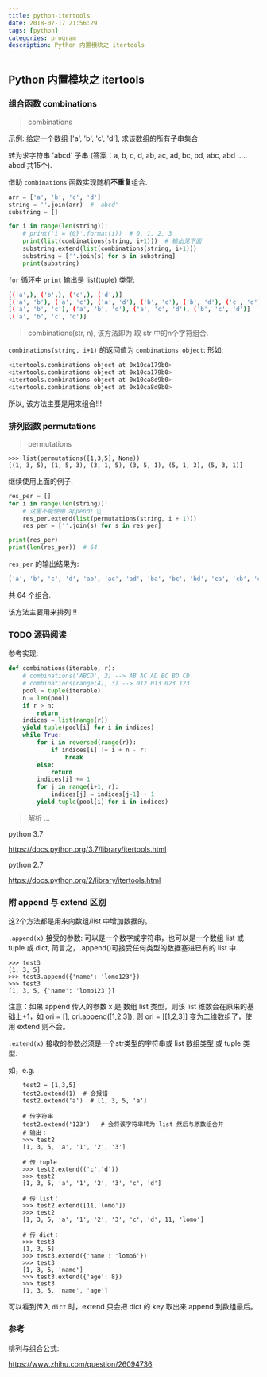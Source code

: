 ```yaml
---
title: python-itertools
date: 2018-07-17 21:56:29
tags: [python]
categories: program
description: Python 内置模块之 itertools
---
```



## Python 内置模块之 itertools

### 组合函数 combinations

> combinations

示例: 给定一个数组 ['a', 'b', 'c', 'd'], 求该数组的所有子串集合

转为求字符串 'abcd' 子串 (答案：a, b, c, d, ab, ac, ad, bc, bd, abc, abd ….. abcd 共15个).

借助 `combinations` 函数实现随机**不重复**组合.

```python
arr = ['a', 'b', 'c', 'd']
string = ''.join(arr)  # 'abcd'
substring = []

for i in range(len(string)):
    # print('i = {0}'.format(i))  # 0, 1, 2, 3
    print(list(combinations(string, i+1)))  # 输出见下面
    substring.extend(list(combinations(string, i+1)))
    substring = [''.join(s) for s in substring]
    print(substring)

```

`for` 循环中 `print` 输出是 list(tuple) 类型:

```bash
[('a',), ('b',), ('c',), ('d',)]
[('a', 'b'), ('a', 'c'), ('a', 'd'), ('b', 'c'), ('b', 'd'), ('c', 'd')]
[('a', 'b', 'c'), ('a', 'b', 'd'), ('a', 'c', 'd'), ('b', 'c', 'd')]
[('a', 'b', 'c', 'd')]
```

> combinations(str, n), 该方法即为 取 str 中的n个字符组合.

`combinations(string, i+1)` 的返回值为 `combinations object`:
形如:

```bash
<itertools.combinations object at 0x10ca179b0>
<itertools.combinations object at 0x10ca179b0>
<itertools.combinations object at 0x10ca8d9b0>
<itertools.combinations object at 0x10ca8d9b0>
```

所以, 该方法主要是用来组合!!!

### 排列函数 permutations

> permutations

```python3
>>> list(permutations([1,3,5], None))
[(1, 3, 5), (1, 5, 3), (3, 1, 5), (3, 5, 1), (5, 1, 3), (5, 3, 1)]
```

继续使用上面的例子.

```python
res_per = []
for i in range(len(string)):
    # 这里不能使用 append! 🙂
    res_per.extend(list(permutations(string, i + 1)))
    res_per = [''.join(s) for s in res_per]

print(res_per)
print(len(res_per))  # 64

```

`res_per` 的输出结果为:

```bash
['a', 'b', 'c', 'd', 'ab', 'ac', 'ad', 'ba', 'bc', 'bd', 'ca', 'cb', 'cd', 'da', 'db', 'dc', 'abc', 'abd', 'acb', 'acd', 'adb', 'adc', 'bac', 'bad', 'bca', 'bcd', 'bda', 'bdc', 'cab', 'cad', 'cba', 'cbd', 'cda', 'cdb', 'dab', 'dac', 'dba', 'dbc', 'dca', 'dcb', 'abcd', 'abdc', 'acbd', 'acdb', 'adbc', 'adcb', 'bacd', 'badc', 'bcad', 'bcda', 'bdac', 'bdca', 'cabd', 'cadb', 'cbad', 'cbda', 'cdab', 'cdba', 'dabc', 'dacb', 'dbac', 'dbca', 'dcab', 'dcba']
```

共 64 个组合.

该方法主要用来排列!!!

### TODO 源码阅读

参考实现:

```python
def combinations(iterable, r):
    # combinations('ABCD', 2) --> AB AC AD BC BD CD
    # combinations(range(4), 3) --> 012 013 023 123
    pool = tuple(iterable)
    n = len(pool)
    if r > n:
        return
    indices = list(range(r))
    yield tuple(pool[i] for i in indices)
    while True:
        for i in reversed(range(r)):
            if indices[i] != i + n - r:
                break
        else:
            return
        indices[i] += 1
        for j in range(i+1, r):
            indices[j] = indices[j-1] + 1
        yield tuple(pool[i] for i in indices)
```

> 解析 ...

python 3.7

<https://docs.python.org/3.7/library/itertools.html>

python 2.7

<https://docs.python.org/2/library/itertools.html>

### 附 append 与 extend 区别

这2个方法都是用来向数组/list 中增加数据的。

`.append(x)` 接受的参数: 可以是一个数字或字符串，也可以是一个数组 list 或 tuple 或 dict, 简言之，.append()可接受任何类型的数据塞进已有的 list 中.

```python3
>>> test3
[1, 3, 5]
>>> test3.append({'name': 'lomo123'})
>>> test3
[1, 3, 5, {'name': 'lomo123'}]
```

注意：如果 append 传入的参数 x 是 数组 list 类型，则该 list 维数会在原来的基础上+1，如 ori = [], ori.append([1,2,3]), 则 ori = [[1,2,3]] 变为二维数组了，使用 extend 则不会。

`.extend(x)` 接收的参数必须是一个str类型的字符串或 list 数组类型 或 tuple 类型.

如，e.g.

```python3
	test2 = [1,3,5]
	test2.extend(1)  # 会报错
	test2.extend('a')  # [1, 3, 5, 'a']

	# 传字符串
	test2.extend('123')   # 会将该字符串转为 list 然后与原数组合并
	# 输出：
	>>> test2
	[1, 3, 5, 'a', '1', '2', '3']

	# 传 tuple：
    >>> test2.extend(('c','d'))
    >>> test2
    [1, 3, 5, 'a', '1', '2', '3', 'c', 'd']

	# 传 list：
	>>> test2.extend([11,'lomo'])
	>>> test2
	[1, 3, 5, 'a', '1', '2', '3', 'c', 'd', 11, 'lomo']

	# 传 dict：
	>>> test3
	[1, 3, 5]
	>>> test3.extend({'name': 'lomo6'})
	>>> test3
	[1, 3, 5, 'name']
	>>> test3.extend({'age': 8})
	>>> test3
	[1, 3, 5, 'name', 'age']
```

可以看到传入 `dict` 时，extend 只会把 dict 的 key 取出来 append 到数组最后。

### 参考

排列与组合公式:

<https://www.zhihu.com/question/26094736>